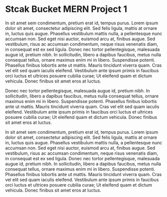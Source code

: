 # Stcak Bucket MERN Project 1

 In sit amet sem condimentum, pretium erat id, tempus purus. Lorem ipsum dolor sit amet, consectetur adipiscing elit. Sed felis ligula, mattis at ornare in, luctus quis augue. Phasellus vestibulum mattis nulla, a pellentesque nunc accumsan non. Sed eget nisi auctor, euismod arcu at, finibus augue. Sed vestibulum, risus ac accumsan condimentum, neque risus venenatis diam, in consequat est ex sed ligula. Donec nec tortor pellentegisque, malesuada augue id, pretium nibh. In sollicitudin, libero a dapibus faucibus, metus nulla consequat tellus, ornare maximus enim mi in libero. Suspendisse potenti. Phasellus finibus lobortis ante ut mattis. Mauris tincidunt viverra quam. Cras vel elit sed quam iaculis eleifend. Vestibulum ante ipsum primis in faucibus orci luctus et ultrices posuere cubilia curae; Ut eleifend quam et dictum vehicula. Donec finibus sit amet eros at luctus.

Donec nec tortor pellentegisque, malesuada augue id, pretium nibh. In sollicitudin, libero a dapibus faucibus, metus nulla consequat tellus, ornare maximus enim mi in libero. Suspendisse potenti. Phasellus finibus lobortis ante ut mattis. Mauris tincidunt viverra quam. Cras vel elit sed quam iaculis eleifend. Vestibulum ante ipsum primis in faucibus orci luctus et ultrices posuere cubilia curae; Ut eleifend quam et dictum vehicula. Donec finibus sit amet eros at luctus.
  
 In sit amet sem condimentum, pretium erat id, tempus purus. Lorem ipsum dolor sit amet, consectetur adipiscing elit. Sed felis ligula, mattis at ornare in, luctus quis augue. Phasellus vestibulum mattis nulla, a pellentesque nunc accumsan non. Sed eget nisi auctor, euismod arcu at, finibus augue. Sed vestibulum, risus ac accumsan condimentum, neque risus venenatis diam, in consequat est ex sed ligula. Donec nec tortor pellentegisque, malesuada augue id, pretium nibh. In sollicitudin, libero a dapibus faucibus, metus nulla consequat tellus, ornare maximus enim mi in libero. Suspendisse potenti. Phasellus finibus lobortis ante ut mattis. Mauris tincidunt viverra quam. Cras vel elit sed quam iaculis eleifend. Vestibulum ante ipsum primis in faucibus orci luctus et ultrices posuere cubilia curae; Ut eleifend quam et dictum vehicula. Donec finibus sit amet eros at luctus.